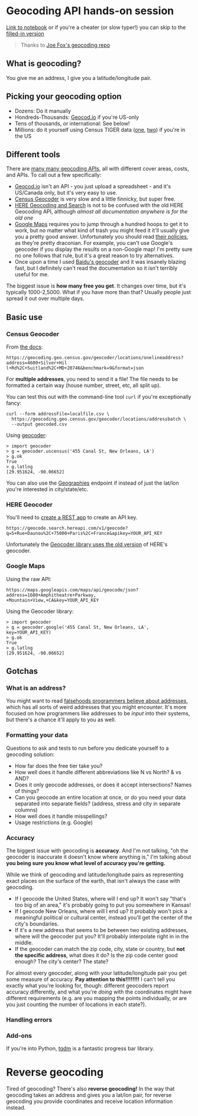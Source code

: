 # Geocoding API hands-on session

[Link to notebook](https://colab.research.google.com/github/jsoma/NICAR20-geocoding-apis/blob/master/Geocoding%20API%20worksheet.ipynb) or if you're a cheater (or slow typer!) you can skip to the [filled-in version](https://colab.research.google.com/github/jsoma/NICAR20-geocoding-apis/blob/master/Geocoding%20API%20worksheet-completed.ipynb)


> Thanks to [Joe Fox's geocoding repo](https://github.com/joemfox/NICAR20-geocoding)

## What is geocoding?

You give me an address, I give you a latitude/longitude pair.

## Picking your geocoding option

* Dozens: Do it manually
* Hondreds-Thousands: [Geocod.io](http://geocod.io/) if you're US-only
* Tens of thousands, or international: See below! 
* Millions: do it yourself using Census TIGER data ([one](https://livebook.manning.com/book/postgis-in-action-second-edition/chapter-8/41), [two](http://web.mit.edu/11.188/www/lectures/lecture9.html)) if you're in the US

## Different tools

There are [many many geocoding APIs](https://github.com/DenisCarriere/geocoder#providers), all with different cover areas, costs, and APIs. To call out a few specifically:

* [Geocod.io](http://geocod.io/) isn't an API - you just upload a spreadsheet - and it's US/Canada only, but it's very easy to use.
* [Census Geocoder](https://geocoding.geo.census.gov/) is very slow and a little finnicky, but super free.
* [HERE Geocoding and Search](https://developer.here.com/documentation/geocoding-search-api/dev_guide/topics/endpoint-geocode-brief.html) is not to be confused with the old HERE Geocoding API, although _almost all documentation anywhere is for the old one_
* [Google Maps](https://developers.google.com/maps/documentation/geocoding/start) requires you to jump through a hundred hoops to get it to work, but no matter what kind of trash you might feed it it'll usually give you a pretty good answer. Unfortunately you should read [their policies](https://developers.google.com/maps/documentation/geocoding/policies), as they're pretty draconian. For example, you can't use Google's geocoder if you display the results on a non-Google map! I'm pretty sure no one follows that rule, but it's a great reason to try alternatives. 
* Once upon a time I used [Baidu's geocoder](http://lbsyun.baidu.com/index.php?title=webapi/guide/webservice-geocoding) and it was insanely blazing fast, but I definitely can't read the documentation so it isn't terribly useful for me.

The biggest issue is **how many free you get**. It changes over time, but it's typically 1000-2,5000. What if you have more than that? Usually people just spread it out over multiple days.

## Basic use

### Census Geocoder

From [the docs](https://geocoding.geo.census.gov/geocoder/Geocoding_Services_API.pdf):

```
https://geocoding.geo.census.gov/geocoder/locations/onelineaddress?address=4600+Silver+Hil
l+Rd%2C+Suitland%2C+MD+20746&benchmark=9&format=json
```

For **multiple addresses**, you need to send it a file! The file needs to be formatted a certain way (house number, street, etc, all split up). 

You can test this out with the command-line tool `curl` if you're exceptionally fancy:

```
curl --form addressFile=localfile.csv \
  https://geocoding.geo.census.gov/geocoder/locations/addressbatch \
  --output geocoded.csv
```

Using [geocoder](https://geocoder.readthedocs.io/):

```
> import geocoder
> g = geocoder.uscensus('455 Canal St, New Orleans, LA')
> g.ok
True
> g.latlng
[29.951624, -90.06652]
```

You can also use the [Geographies](https://geocoding.geo.census.gov/geocoder/geographies/onelineaddress?form) endpoint if instead of just the lat/lon you're interested in city/state/etc.

### HERE Geocoder

You'll need to [create a REST app](https://developer.here.com/documentation/authentication/dev_guide/topics/api-key-credentials.html) to create an API key.

```
https://geocode.search.hereapi.com/v1/geocode?q=5+Rue+Daunou%2C+75000+Paris%2C+France&apikey=YOUR_API_KEY
```

Unfortunately the [Geocoder library uses the old version](https://geocoder.readthedocs.io/providers/HERE.html) of HERE's geocoder.

### Google Maps

Using the raw API:

```
https://maps.googleapis.com/maps/api/geocode/json?address=1600+Amphitheatre+Parkway,
+Mountain+View,+CA&key=YOUR_API_KEY
```

Using the Geocoder library:

```
> import geocoder
> g = geocoder.google('455 Canal St, New Orleans, LA', key=YOUR_API_KEY)
> g.ok
True
> g.latlng
[29.951624, -90.06652]
```

## Gotchas

### What is an address?

You might want to read [falsehoods programmers believe about addresses](https://www.mjt.me.uk/posts/falsehoods-programmers-believe-about-addresses/), which has all sorts of weird addresses that you might encounter. It's more focused on how programmers like addresses to be _input_ into their systems, but there's a chance it'll apply to you as well.

### Formatting your data

Questions to ask and tests to run before you dedicate yourself to a geocoding solution:

* How far does the free tier take you?
* How well does it handle different abbreviations like N vs North? & vs AND?
* Does it only geocode addresses, or does it accept intersections? Names of things?
* Can you geocode an entire location at once, or do you need your data separated into separate fields? (address, stress and city in separate columns)
* How well does it handle misspellings?
* Usage restrictions (e.g. Google)

### Accuracy

The biggest issue with geocoding is **accuracy**. And I'm not talking, "oh the geocoder is inaccurate it doesn't know where anything is," I'm talking about **you being sure you know what level of accuracy you're getting.**

While we think of geocoding and latitude/longitude pairs as representing exact places on the surface of the earth, that isn't always the case with geocoding.

* If I geocode the United States, where will I end up? It won't say "that's too big of an area," it's probably going to put you somewhere in Kansas!
* If I geocode New Orleans, where will I end up? It probably won't pick a meaningful political or cultural center, instead you'll get the center of the city's boundaries.
* If it's a new address that seems to be between two existing addresses, where will the geocoder put you? It'll probably interpolate right in in the middle.
* If the geocoder can match the zip code, city, state or country, but **not the specific address**, what does it do? Is the zip code center good enough? The city's center? The state? 

For almost every geocoder, along with your latitude/longitude pair you get some measure of accuracy. **Pay attention to this!!!!!!!!** I can't tell you exactly what you're looking for, though: different geocoders report accuracy differently, and what you're _doing_ with the coordinates might have different requirements (e.g. are you mapping the points individually, or are you just counting the number of locations in each state?).

### Handling errors

### Add-ons

If you're into Python, [tqdm](https://github.com/tqdm/tqdm) is a fantastic progress bar library.

# Reverse geocoding

Tired of geocoding? There's also **reverse geocoding!** In the way that geocoding takes an address and gives you a lat/lon pair, for reverse geocoding you provide coordinates and receive location information instead.
